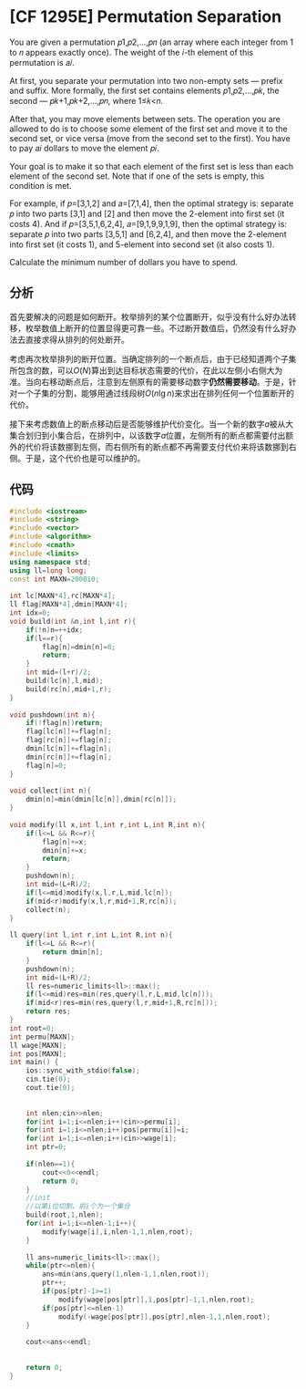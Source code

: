 # [CF 1295E] Permutation Separation

You are given a permutation 𝑝1,𝑝2,…,𝑝𝑛 (an array where each integer from 1 to 𝑛 appears exactly once). The weight of the 𝑖-th element of this permutation is 𝑎𝑖.

At first, you separate your permutation into two non-empty sets — prefix and suffix. More formally, the first set contains elements 𝑝1,𝑝2,…,𝑝𝑘, the second — 𝑝𝑘+1,𝑝𝑘+2,…,𝑝𝑛, where 1≤𝑘<𝑛.

After that, you may move elements between sets. The operation you are allowed to do is to choose some element of the first set and move it to the second set, or vice versa (move from the second set to the first). You have to pay 𝑎𝑖 dollars to move the element 𝑝𝑖.

Your goal is to make it so that each element of the first set is less than each element of the second set. Note that if one of the sets is empty, this condition is met.

For example, if 𝑝=[3,1,2] and 𝑎=[7,1,4], then the optimal strategy is: separate 𝑝 into two parts [3,1] and [2] and then move the 2-element into first set (it costs 4). And if 𝑝=[3,5,1,6,2,4], 𝑎=[9,1,9,9,1,9], then the optimal strategy is: separate 𝑝 into two parts [3,5,1] and [6,2,4], and then move the 2-element into first set (it costs 1), and 5-element into second set (it also costs 1).

Calculate the minimum number of dollars you have to spend.

## 分析

首先要解决的问题是如何断开。枚举排列的某个位置断开，似乎没有什么好办法转移，枚举数值上断开的位置显得更可靠一些。不过断开数值后，仍然没有什么好办法去直接求得从排列的何处断开。

考虑再次枚举排列的断开位置。当确定排列的一个断点后，由于已经知道两个子集所包含的数，可以$O(N)$算出到达目标状态需要的代价，在此以左侧小右侧大为准。当向右移动断点后，注意到左侧原有的需要移动数字**仍然需要移动**。于是，针对一个子集的分割，能够用通过线段树$O(n\lg n)$来求出在排列任何一个位置断开的代价。

接下来考虑数值上的断点移动后是否能够维护代价变化。当一个新的数字$a$被从大集合划归到小集合后，在排列中，以该数字$a$位置，左侧所有的断点都需要付出额外的代价将该数挪到左侧，而右侧所有的断点都不再需要支付代价来将该数挪到右侧。于是，这个代价也是可以维护的。

## 代码

```cpp
#include <iostream>
#include <string>
#include <vector>
#include <algorithm>
#include <cmath>
#include <limits>
using namespace std;
using ll=long long;
const int MAXN=200010;
 
int lc[MAXN*4],rc[MAXN*4];
ll flag[MAXN*4],dmin[MAXN*4];
int idx=0;
void build(int &n,int l,int r){
    if(!n)n=++idx;
    if(l==r){
        flag[n]=dmin[n]=0;
        return;
    }
    int mid=(l+r)/2;
    build(lc[n],l,mid);
    build(rc[n],mid+1,r);
}
 
void pushdown(int n){
    if(!flag[n])return;
    flag[lc[n]]+=flag[n];
    flag[rc[n]]+=flag[n];
    dmin[lc[n]]+=flag[n];
    dmin[rc[n]]+=flag[n];
    flag[n]=0;
}
 
void collect(int n){
    dmin[n]=min(dmin[lc[n]],dmin[rc[n]]);
}
 
void modify(ll x,int l,int r,int L,int R,int n){
    if(l<=L && R<=r){
        flag[n]+=x;
        dmin[n]+=x;
        return;
    }
    pushdown(n);
    int mid=(L+R)/2;
    if(l<=mid)modify(x,l,r,L,mid,lc[n]);
    if(mid<r)modify(x,l,r,mid+1,R,rc[n]);
    collect(n);
}
 
ll query(int l,int r,int L,int R,int n){
    if(l<=L && R<=r){
        return dmin[n];
    }
    pushdown(n);
    int mid=(L+R)/2;
    ll res=numeric_limits<ll>::max();
    if(l<=mid)res=min(res,query(l,r,L,mid,lc[n]));
    if(mid<r)res=min(res,query(l,r,mid+1,R,rc[n]));
    return res;
}
int root=0;
int permu[MAXN];
ll wage[MAXN];
int pos[MAXN];
int main() {
    ios::sync_with_stdio(false);
    cin.tie(0);
    cout.tie(0);
 
 
    int nlen;cin>>nlen;
    for(int i=1;i<=nlen;i++)cin>>permu[i];
    for(int i=1;i<=nlen;i++)pos[permu[i]]=i;
    for(int i=1;i<=nlen;i++)cin>>wage[i];
    int ptr=0;
 
    if(nlen==1){
        cout<<0<<endl;
        return 0;
    }
    //init
    //以第i位切割，前i个为一个集合
    build(root,1,nlen);
    for(int i=1;i<=nlen-1;i++){
        modify(wage[i],i,nlen-1,1,nlen,root);
    }
 
    ll ans=numeric_limits<ll>::max();
    while(ptr<=nlen){
        ans=min(ans,query(1,nlen-1,1,nlen,root));
        ptr++;
        if(pos[ptr]-1>=1)
            modify(wage[pos[ptr]],1,pos[ptr]-1,1,nlen,root);
        if(pos[ptr]<=nlen-1)
            modify(-wage[pos[ptr]],pos[ptr],nlen-1,1,nlen,root);
    }
 
    cout<<ans<<endl;
 
 
    return 0;
}
```
